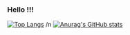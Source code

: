 ### Hello !!!

<!--
**Mr-Glacier/Mr-Glacier** is a ✨ _special_ ✨ repository because its `README.md` (this file) appears on your GitHub profile.

Here are some ideas to get you started:

- 🔭 I’m currently working on ...
- 🌱 I’m currently learning ...
- 👯 I’m looking to collaborate on ...
- 🤔 I’m looking for help with ...
- 💬 Ask me about ...
- 📫 How to reach me: ...
- 😄 Pronouns: ...
- ⚡ Fun fact: ...
-->
[![Top Langs](https://github-readme-stats.vercel.app/api/top-langs/?username=Mr-Glacier&layout=compact)](https://github.com/anuraghazra/github-readme-stats)
/n
[![Anurag's GitHub stats](https://github-readme-stats.vercel.app/api?username=Mr-Glacier)](https://github.com/anuraghazra/github-readme-stats)

